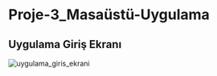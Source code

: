 # Proje-3_Masaüstü-Uygulama

## Uygulama Giriş Ekranı

![uygulama_giris_ekrani]([https://github.com/ebru-shm/Proje-3_Masaustu-Uygulama/blob/main/masaustu_resim/uygulama_giris_ekrani.PNG])




